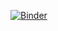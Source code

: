 [![Binder](https://mybinder.org/badge_logo.svg)](https://mybinder.org/v2/gh/ngs-docs/2020-ggg-201b-variant-calling/master)

